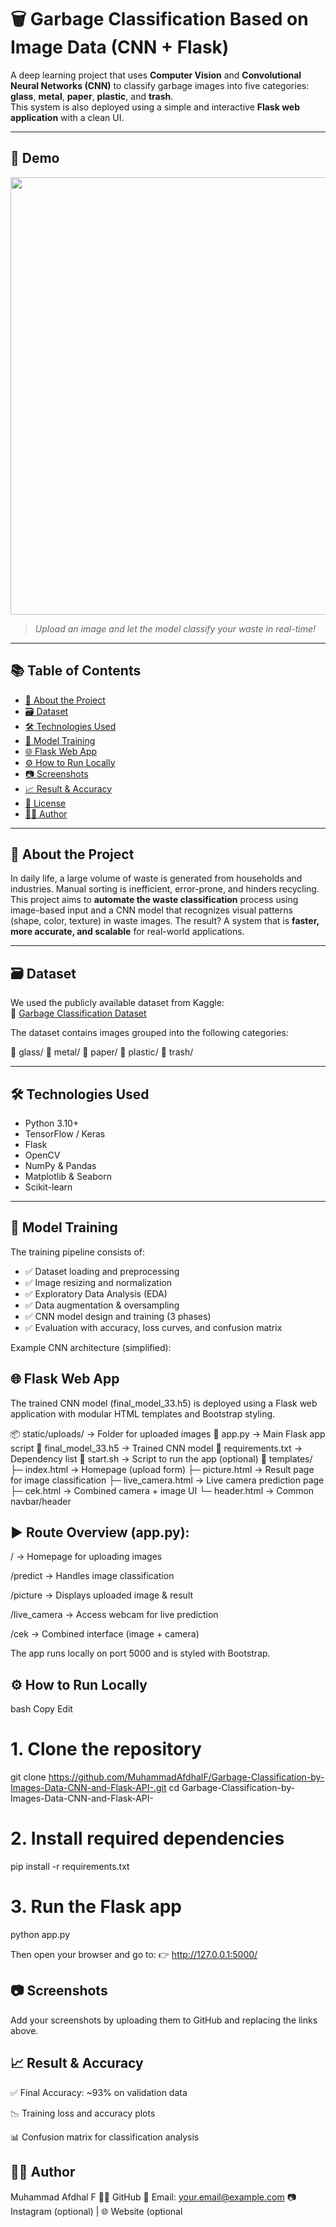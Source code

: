 # 🗑️ Garbage Classification Based on Image Data (CNN + Flask)

A deep learning project that uses **Computer Vision** and **Convolutional Neural Networks (CNN)** to classify garbage images into five categories: **glass**, **metal**, **paper**, **plastic**, and **trash**.  
This system is also deployed using a simple and interactive **Flask web application** with a clean UI.

---

## 📸 Demo

<img src="https://user-images.githubusercontent.com/your-image-demo.gif" width="700"/>

> _Upload an image and let the model classify your waste in real-time!_

---

## 📚 Table of Contents

- [📌 About the Project](#-about-the-project)
- [🗃️ Dataset](#️dataset)
- [🛠️ Technologies Used](#️technologies-used)
- [🧠 Model Training](#️model-training)
- [🌐 Flask Web App](#-flask-web-app)
- [⚙️ How to Run Locally](#️how-to-run-locally)
- [📷 Screenshots](#-screenshots)
- [📈 Result & Accuracy](#-result--accuracy)
- [📄 License](#-license)
- [🙋‍♂️ Author](#-author)

---

## 📌 About the Project

In daily life, a large volume of waste is generated from households and industries. Manual sorting is inefficient, error-prone, and hinders recycling.  
This project aims to **automate the waste classification** process using image-based input and a CNN model that recognizes visual patterns (shape, color, texture) in waste images. The result? A system that is **faster, more accurate, and scalable** for real-world applications.

---

## 🗃️ Dataset

We used the publicly available dataset from Kaggle:  
🔗 [Garbage Classification Dataset](https://www.kaggle.com/datasets/asdasdasasdas/garbage-classification/data)

The dataset contains images grouped into the following categories:


📁 glass/
📁 metal/
📁 paper/
📁 plastic/
📁 trash/


---

## 🛠️ Technologies Used

- Python 3.10+
- TensorFlow / Keras
- Flask
- OpenCV
- NumPy & Pandas
- Matplotlib & Seaborn
- Scikit-learn

---

## 🧠 Model Training

The training pipeline consists of:

- ✅ Dataset loading and preprocessing
- ✅ Image resizing and normalization
- ✅ Exploratory Data Analysis (EDA)
- ✅ Data augmentation & oversampling
- ✅ CNN model design and training (3 phases)
- ✅ Evaluation with accuracy, loss curves, and confusion matrix

Example CNN architecture (simplified):


## 🌐 Flask Web App
The trained CNN model (final_model_33.h5) is deployed using a Flask web application with modular HTML templates and Bootstrap styling.

📦 static/uploads/       → Folder for uploaded images
📄 app.py                → Main Flask app script
📄 final_model_33.h5     → Trained CNN model
📄 requirements.txt      → Dependency list
📄 start.sh              → Script to run the app (optional)
📁 templates/
    ├─ index.html        → Homepage (upload form)
    ├─ picture.html      → Result page for image classification
    ├─ live_camera.html  → Live camera prediction page
    ├─ cek.html          → Combined camera + image UI
    └─ header.html       → Common navbar/header


## ▶️ Route Overview (app.py):
/ → Homepage for uploading images

/predict → Handles image classification

/picture → Displays uploaded image & result

/live_camera → Access webcam for live prediction

/cek → Combined interface (image + camera)

The app runs locally on port 5000 and is styled with Bootstrap.


## ⚙️ How to Run Locally
bash
Copy
Edit

# 1. Clone the repository
git clone https://github.com/MuhammadAfdhalF/Garbage-Classification-by-Images-Data-CNN-and-Flask-API-.git
cd Garbage-Classification-by-Images-Data-CNN-and-Flask-API-

# 2. Install required dependencies
pip install -r requirements.txt

# 3. Run the Flask app
python app.py

Then open your browser and go to:
👉 http://127.0.0.1:5000/

## 📷 Screenshots
Add your screenshots by uploading them to GitHub and replacing the links above.

## 📈 Result & Accuracy
✅ Final Accuracy: ~93% on validation data

📉 Training loss and accuracy plots

📊 Confusion matrix for classification analysis

## 🙋‍♂️ Author
Muhammad Afdhal F
👨‍💻 GitHub
📧 Email: your.email@example.com
📷 Instagram (optional) | 🌐 Website (optional
